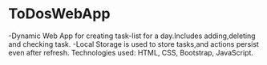 # ToDosWebApp
-Dynamic Web App for creating task-list for a day.Includes adding,deleting and checking task.
-Local Storage is used to store tasks,and actions persist even after refresh.
Technologies used: HTML, CSS, Bootstrap, JavaScript. 
